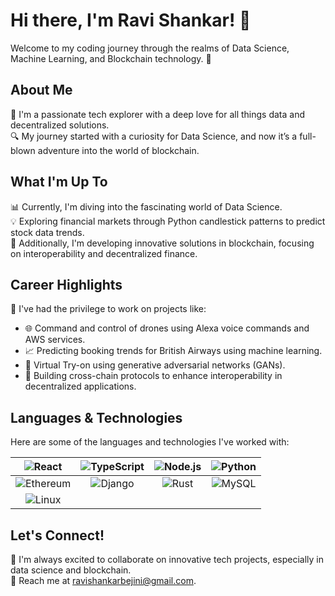 # Hi there, I'm Ravi Shankar! 👋

Welcome to my coding journey through the realms of Data Science, Machine Learning, and Blockchain technology. 🚀

## About Me

🌟 I'm a passionate tech explorer with a deep love for all things data and decentralized solutions.  
🔍 My journey started with a curiosity for Data Science, and now it’s a full-blown adventure into the world of blockchain.

## What I'm Up To

📊 Currently, I'm diving into the fascinating world of Data Science.  
💡 Exploring financial markets through Python candlestick patterns to predict stock data trends.  
🔗 Additionally, I'm developing innovative solutions in blockchain, focusing on interoperability and decentralized finance.

## Career Highlights

💼 I've had the privilege to work on projects like:
- 🌐 Command and control of drones using Alexa voice commands and AWS services.
- 📈 Predicting booking trends for British Airways using machine learning.
- 🧠 Virtual Try-on using generative adversarial networks (GANs).
- 🔗 Building cross-chain protocols to enhance interoperability in decentralized applications.

## Languages & Technologies

Here are some of the languages and technologies I've worked with:

| ![React](https://img.icons8.com/color/48/000000/react-native.png) | ![TypeScript](https://img.icons8.com/color/48/000000/typescript.png) | ![Node.js](https://img.icons8.com/color/48/000000/nodejs.png) | ![Python](https://img.icons8.com/color/48/000000/python.png) |
|:---:|:---:|:---:|:---:|
| ![Ethereum](https://img.icons8.com/color/48/000000/ethereum.png) | ![Django](https://img.icons8.com/color/48/000000/django.png) | ![Rust](https://img.icons8.com/color/48/000000/rust.png) | ![MySQL](https://img.icons8.com/color/48/000000/mysql-logo.png) |
| ![Linux](https://img.icons8.com/color/48/000000/linux.png) |  |  |  |

## Let's Connect!

🤝 I'm always excited to collaborate on innovative tech projects, especially in data science and blockchain.  
📧 Reach me at ravishankarbejini@gmail.com.
